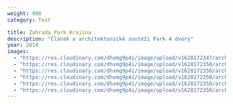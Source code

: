 ```yaml
---
weight: 900
category: Text

title: Zahrada Park Krajina
description: "Článek o architektonické soutěži Park 4 dvory"
year: 2014
images:
  - "https://res.cloudinary.com/dhxmg9p4i/image/upload/v1628172347/archweb/scan-48.jpg"
  - "https://res.cloudinary.com/dhxmg9p4i/image/upload/v1628172350/archweb/scan-49.jpg"
  - "https://res.cloudinary.com/dhxmg9p4i/image/upload/v1628172350/archweb/scan-50.jpg"
  - "https://res.cloudinary.com/dhxmg9p4i/image/upload/v1628172350/archweb/scan-51.jpg"
  - "https://res.cloudinary.com/dhxmg9p4i/image/upload/v1628172350/archweb/scan-52.jpg"
  - "https://res.cloudinary.com/dhxmg9p4i/image/upload/v1628172350/archweb/scan-53.jpg"
---
```

